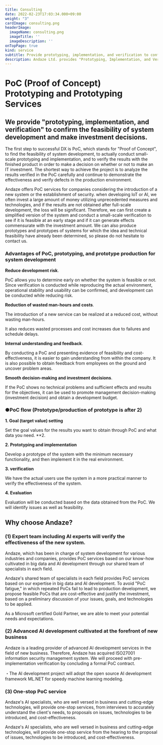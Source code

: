 ```yaml
---
title: Consulting
date: 2022-02-23T17:03:34.000+09:00
weight: "3"
cardImage: consulting.png
headerImage:
  imageName: consulting.png
  imageTitle: ''
  imageDescription: ''
onTopPage: true
kind: service
subtitle: Provide prototyping, implementation, and verification to confirm feasibility of system development and make investment decisions
description: Andaze Ltd. provides "Prototyping, Implementation, and Verification" to confirm the feasibility of system development and to make investment decisions The first step to success in DX is PoC (Proof of Concept). Andaze offers PoC services for companies considering the introduction of a new system or the establishment of security.
---
```

# **PoC (Proof of Concept)<br>Prototyping and Prototyping Services**



## We provide "prototyping, implementation, and verification" to confirm the feasibility of system development and make investment decisions.

The first step to successful DX is PoC, which stands for "Proof of Concept", to find the feasibility of system development, to actually conduct small-scale prototyping and implementation, and to verify the results with the finished product in order to make a decision on whether or not to make an IT investment. The shortest way to achieve the project is to analyze the results verified in the PoC carefully and continue to demonstrate the effectiveness and verify defects in the production environment.

Andaze offers PoC services for companies considering the introduction of a new system or the establishment of security. when developing IoT or AI, we often invest a large amount of money utilizing unprecedented measures and technologies, and if the results are not obtained after full-scale development, the loss will be significant. Therefore, we can first create a simplified version of the system and conduct a small-scale verification to see if it is feasible at an early stage and if it can generate effects commensurate with the investment amount. We can also produce prototypes and prototypes of systems for which the idea and technical feasibility have already been determined, so please do not hesitate to contact us.

### Advantages of PoC, prototyping, and prototype production for system development

**Reduce development risk**.

PoC allows you to determine early on whether the system is feasible or not. Since verification is conducted while reproducing the actual environment, operational stability and usability can be confirmed, and development can be conducted while reducing risk.

**Reduction of wasted man-hours and costs**.

The introduction of a new service can be realized at a reduced cost, without wasting man-hours.

It also reduces wasted processes and cost increases due to failures and schedule delays.

**Internal understanding and feedback**.

By conducting a PoC and presenting evidence of feasibility and cost-effectiveness, it is easier to gain understanding from within the company. It is also possible to obtain feedback from employees on the ground and uncover problem areas.

**Smooth decision-making and investment decisions**.

If the PoC shows no technical problems and sufficient effects and results for the objectives, it can be used to promote management decision-making (investment decision) and obtain a development budget.

### ●PoC flow (Prototype/production of prototype is after 2)

**1. Goal (target value) setting**

Set the goal values for the results you want to obtain through PoC and what data you need. **2.

**2. Prototyping and implementation**

Develop a prototype of the system with the minimum necessary functionality, and then implement it in the real environment.

**3. verification**

We have the actual users use the system in a more practical manner to verify the effectiveness of the system.

**4. Evaluation**

Evaluation will be conducted based on the data obtained from the PoC. We will identify issues as well as feasibility.



## Why choose Andaze?



### (1) Expert team including AI experts will verify the effectiveness of the new system.

Andaze, which has been in charge of system development for various industries and companies, provides PoC services based on our know-how cultivated in big data and AI development through our shared team of specialists in each field.

Andaze's shared team of specialists in each field provides PoC services based on our expertise in big data and AI development. To avoid "PoC fatigue," in which repeated PoCs fail to lead to production development, we propose feasible PoCs that are cost-effective and justify the investment, based on a preliminary discussion of your issues, goals, and technologies to be applied.

As a Microsoft certified Gold Partner, we are able to meet your potential needs and expectations.



### (2) Advanced AI development cultivated at the forefront of new business

Andaze is a leading provider of advanced AI development services in the field of new business. Therefore, Andaze has acquired ISO27001 information security management system. We will proceed with pre-implementation verification by concluding a formal PoC contract.

・The AI development project will adopt the open source AI development framework ML.NET for speedy machine learning modeling.



### (3) One-stop PoC service

Andaze's AI specialists, who are well versed in business and cutting-edge technologies, will provide one-stop services, from interviews to accurately understand the client's needs, to proposals on issues, technologies to be introduced, and cost-effectiveness.

Andaze's AI specialists, who are well versed in business and cutting-edge technologies, will provide one-stop service from the hearing to the proposal of issues, technologies to be introduced, and cost-effectiveness.
